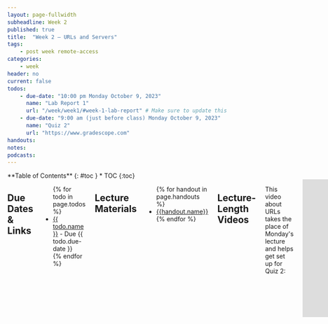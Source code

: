 ```yaml
---
layout: page-fullwidth
subheadline: Week 2
published: true
title:  "Week 2 – URLs and Servers"
tags:
    - post week remote-access
categories:
    - week
header: no
current: false
todos:
    - due-date: "10:00 pm Monday October 9, 2023"
      name: "Lab Report 1"
      url: "/week/week1/#week-1-lab-report" # Make sure to update this link if its not on right page
    - due-date: "9:00 am (just before class) Monday October 9, 2023"
      name: "Quiz 2"
      url: "https://www.gradescope.com"
handouts:
notes:
podcasts:
---
```


<div class="row">
<div class="medium-4 medium-push-8 columns" markdown="1">
<div class="panel radius fixed-toc"  data-options="sticky_on:large" markdown="1">
**Table of Contents**
{: #toc }
*  TOC
{:toc}
</div>
</div><!-- /.medium-4.columns -->

<div class="medium-8 medium-pull-4 columns" markdown="1">

## Due Dates & Links

<ul>
{% for todo in page.todos %}
<li><a href="{{ todo.url }}">{{ todo.name }}</a> - Due {{ todo.due-date }}</li>
{% endfor %}
</ul>

## Lecture Materials
<ul>
{% for handout in page.handouts %}
<li><a href="{{handout.url}}">{{handout.name}}</a></li>
{% endfor %}
</ul>

## Lecture-Length Videos

This video about URLs takes the place of Monday's lecture and helps get set up
for Quiz 2:

<iframe width="560" height="315" src="https://www.youtube-nocookie.com/embed/MvUZjQX4yhM?cc_load_policy=1" title="YouTube video player" frameborder="0" allow="accelerometer; autoplay; clipboard-write; encrypted-media; gyroscope; picture-in-picture; web-share" allowfullscreen></iframe>

## Video Shorts

<iframe width="560" height="315" src="https://www.youtube-nocookie.com/embed/8rFJhqzjTZo?cc_load_policy=1" title="YouTube video player" frameborder="0" allow="accelerometer; autoplay; clipboard-write; encrypted-media; gyroscope; picture-in-picture; web-share" allowfullscreen></iframe>

<iframe width="560" height="315" src="https://www.youtube-nocookie.com/embed/BsVXb9eEkDM?cc_load_policy=1" title="YouTube video player" frameborder="0" allow="accelerometer; autoplay; clipboard-write; encrypted-media; gyroscope; picture-in-picture; web-share" allowfullscreen></iframe>

<iframe width="560" height="315" src="https://www.youtube-nocookie.com/embed/FN6K9YvdhTA?cc_load_policy=1" title="YouTube video player" frameborder="0" allow="accelerometer; autoplay; clipboard-write; encrypted-media; gyroscope; picture-in-picture; web-share" allowfullscreen></iframe>

<iframe width="560" height="315" src="https://www.youtube-nocookie.com/embed/ftVNZNL45GU?cc_load_policy=1" title="YouTube video player" frameborder="0" allow="accelerometer; autoplay; clipboard-write; encrypted-media; gyroscope; picture-in-picture; web-share" allowfullscreen></iframe>

### In-class notes
{% for note in page.notes %}
<a href="{{ note.url }}">{{ note.name }}</a>
<iframe src="{{ note.url }}/preview" width="640" height="480" allow="autoplay"></iframe>
{% endfor %}

### Links to Podcast
**Note:** Links will require you to log in as a UCSD student
<ul>
{% for link in page.podcasts %} 
<li><a href="{{link.url}}">{{link.name}}</a></li>
{% endfor %}
</ul>

## Lab Tasks

As usual, you can read ahead and are encouraged to prepare! Keep in mind that
the lab isn't guaranteed to be final until the day of the lab, and a lot of the
exercises are collaborative, so you can't truly “finish it ahead of time”.
    
Today we'll use some of what we learned about URLS to create a **web server**.

### Links
    
<iframe width="560" height="315" src="https://www.youtube-nocookie.com/embed/in1QMOYk6Io?cc_load_policy=1" title="YouTube video player" frameborder="0" allow="accelerometer; autoplay; clipboard-write; encrypted-media; gyroscope; picture-in-picture; web-share" allowfullscreen></iframe>

<iframe width="560" height="315" src="https://www.youtube-nocookie.com/embed/rDpgSpZyScY?cc_load_policy=1" title="YouTube video player" frameborder="0" allow="accelerometer; autoplay; clipboard-write; encrypted-media; gyroscope; picture-in-picture; web-share" allowfullscreen></iframe>

### Your CSE15L Account

Look up your course-specific account for CSE15L here:

[https://sdacs.ucsd.edu/~icc/index.php](https://sdacs.ucsd.edu/~icc/index.php)

For help on resetting your password, here is a tutorial:
[[TUTORIAL] How to Reset your CSE 15L Password](https://drive.google.com/file/d/17IDZn8Qq7Q0RkYMxdiIR0o6HJ3B5YqSW/view?usp=share_link)

Follow the onscreen instructions very carefully! Have someone watch you do it if
you feel like it isn't working.

If you've reset and you're waiting a few minutes for it to take effect, feel
free to start working on later sections of the lab, 


### Remotely Connecting

**In Your Group for 15 minutes**

**Note**: In this section, whenever you see a chunk of code in light gray, we are specifying that the code block is running on the **remote** server. For example:
```
  $ this is a command to the remote server
```
{: .remote}

```
  $ this is a command on your own computer
```

Many courses in CSE use course-specific accounts. These are similar to accounts
you might get on other systems at other institutions (or a future job). We'll
see how to use the terminal in EdStem.

Open a terminal in EdStem. To use `ssh`, your command will look like this, but
with the `zz` replaced by the letters in your course-specific account.

```
$ ssh cs15lfa23zz@ieng6.ucsd.edu
```

(That's one, five, l (lowercase letter L, not one); the one and l look very
close in some fonts. And remember that when we write the `$`, that's not for you
to type in! It's just a convention for how we write commands.)

Since this is likely the first time you've connected to this server, you will
probably get a message like this:

```
$ ssh cs15lfa23zz@ieng6.ucsd.edu
The authenticity of host 'ieng6.ucsd.edu (128.54.70.227)' can't be established.
RSA key fingerprint is SHA256:ksruYwhnYH+sySHnHAtLUHngrPEyZTDl/1x99wUQcec.
Are you sure you want to continue connecting (yes/no/[fingerprint])? 
```

I (Joe) always say yes to these messages when I'm connecting to a new server for
the first time; it's expected to get this message in that case. If you get this
message when you're connecting to a server you connect to _often_, it could mean
someone is trying to listen in on or control the connection. This answer is a
decent description of what's going on: [Ben Voigt's
answer](https://superuser.com/questions/421074/ssh-the-authenticity-of-host-host-cant-be-established/421084#421084)

So type `yes` and press enter, then give your password; the whole interaction
should look something like this once you give your password and are logged in:

```
# On your client
⤇ ssh cs15lfa23zz@ieng6.ucsd.edu
The authenticity of host 'ieng6-202.ucsd.edu (128.54.70.227)' can't be established.
RSA key fingerprint is SHA256:ksruYwhnYH+sySHnHAtLUHngrPEyZTDl/1x99wUQcec.
Are you sure you want to continue connecting (yes/no/[fingerprint])? 
Password: 
```

```
# Now on remote server
Last login: Sun Jan  2 14:03:05 2022 from 107-217-10-235.lightspeed.sndgca.sbcglobal.net
quota: No filesystem specified.
Hello cs15lsp23zz, you are currently logged into ieng6-203.ucsd.edu

You are using 0% CPU on this system

Cluster Status 
Hostname     Time    #Users  Load  Averages  
ieng6-201   23:25:01   0  0.08,  0.17,  0.11
ieng6-202   23:25:01   1  0.09,  0.15,  0.11
ieng6-203   23:25:01   1  0.08,  0.15,  0.11

Sun Jan 02, 2022 11:28pm - Prepping cs15lsp23
```
{: .remote}

Now your terminal is connected to a computer in the CSE basement, and any
commands you run will run on that computer! We call your computer the _client_
and the computer in the basement the _server_ based on how you are connected.

If, in this process, you run into errors and can't figure out how to proceed,
ask! When you ask, take a screenshot of your problem and add it to your group's
running notes document, then describe what the fix was. If you don't know how to
take a screenshot, ask!

Remember – it is **rare** for a tutorial to work perfectly. We often have to
stop, think, guess, Google search, ask someone, etc. in order to get things to
work the way the tutorial says. I look up the right way to describe the
`(yes/no)` answer on first login all the time, for example. So you are helping
your group _learn about potential issues_ when you do this, and that's a major
learning outcome of the course! If you see someone else have an issue that you
didn't, ask why, and what might be different about what you did, or how your
environment is set up. You will learn by reflecting on this.

**Write down in notes**: When you're done, **discuss** what you saw upon login.
Take a screenshot or copy/paste the output. Did you all see the same thing? What
might the differences mean? Note the results of your discussion in the notes
document.

### Meet Your New Group!

We have assigned you into groups that you will collaborate in for the rest of the
quarter. When you arrive at your lab, see the screen at the front of the room to
find your assigned seat.

**Write down in notes** – In your groups, share, and note in the running notes
document (discussion leaders, you answer these as well!):

- How you'd like people to refer to you (pronounce your name/nickname, pronouns
like he/her/they, etc)
- Your major
- One of:
    - A UCSD student organization you're a member of or interested in
    - Your favorite place you've found on campus so far
    - A useful campus shortcut or trick you know
- Your answer to the following question. Discuss why you chose that answer. ![Image](../../images/owls.png)

### The `URLHandler` Interface

There's a lot that web servers can do. We will start with a small fragment of
their behavior that is enough to do interesting work. For now we'll focus on
programs that take a URL as input and respond with the text of a web page. We'll
call the part of the program that does this processing a `URLHandler`:

```
interface URLHandler {
  String processRequest(URI uri);
}
```

We'll also use a class that takes a `URLHandler` and starts up the server that
listens for incoming connections.

```
class Server {
  static void start(int port, URLHandler handler) { ... }
}
```

(Note that it says `URI`, not `URL`. There isn't a meaningful difference between
these concepts for our purposes, and all the URIs we work with are also URLs.
Java has [good documentation on
URI](https://docs.oracle.com/javase/8/docs/api/java/net/URI.html). We'll discuss
what a `port` is below.).

We've provided an implementation of a web server that works with this interface here:

[https://github.com/ucsd-cse15l-f22/wavelet](https://github.com/ucsd-cse15l-f22/wavelet)

Make a new workspace—everyone can make their own—and clone that repository into it.

There are two files in this repository:

- `Server.java` – we (the staff) wrote this and you can treat it as a “black box”, without
understanding its details for today. Of course, you're welcome to read it and
ask questions about it, but we might defer your questions to Edstem, office
hours, or later to focus on the work specific to this lab.
- `NumberServer.java` – this is a program with a `main` method that creates a
`URLHandler` that manages a single number, and uses `Server.java` to start a web
server using that handler.

Read through the code in `NumberServer.java`. Discuss with your partner what you think each line or code block does. 

**Write down in notes** - What questions do you and your partner still have? It’s OK to have open questions at this point! Many will be resolved by the next few sections.

### Building and Running the Server

You can build and run the server in your EdStem workspace using these two
commands, from the directory created by cloning of the repository. (Remember, you might have to `cd` into that directory!) It should
look like this when it works:

```
$ javac Server.java NumberServer.java 
$ java NumberServer 4000
Server Started!
```

On EdStem, you can use the “Network” option in the menubar (it looks like the wifi symbol) and it will show you a link
you can use to visit the running web server:

![Network Menu](/images/network-menu-edstem.png)

This will open a new window or tab that looks something like this:

![Live website](/images/edstem-server-started.png)


There are a few definitions worth discussing here:

- **Ports**: The `4000` above identifies a specific _port_ that the web server
runs on. This is an extra part of a URL that's often used in development; `4000`
isn't special and you could pick others – you're welcome to try a few in the
thousands; it won't break anything.  Sites on the public web actually use a port
as well, either
[`80`](https://en.wikipedia.org/wiki/Hypertext_Transfer_Protocol_) or
[`443`](https://en.wikipedia.org/wiki/HTTPS), but your browser hides it from you
because it's the default. You're welcome to read about these details, but they
aren't necessary to learn continue in this lab.

It's also worth pointing out that the terminal will just sit there without
letting you type more commands while the server is running: it is in an infinite
loop waiting for the next URL request to come in! You can stop the server by
pressing `Ctrl-c` (this works for any terminal command that's in an infinite
loop).

Try out URLs with paths and queries on the running server as described in
`NumberServer.java`. Based on the code, what paths and query combinations do you
think will have interesting effects? Try them out!

If you're stuck, a first one to try is the `/increment` path. To visit it, you can
**edit the URL bar in your browser directly** when visiting the server. Try adding `/increment` at
the end and then pressing Enter to load the page. What does it say? What other paths do you see in the code that you could try?

Try editing line 11 of `NumberServer.java` to include your name before the number is displayed. Example output:

```Edwin’s number: 3```

Because we’ve made a new change to our server, we need to restart the server for those changes to be displayed on the web browser. 
To stop the server, press `Ctrl-C`, then restart the server by running the same commands as earlier that we used to start it (`javac` and `java` commands). 

**Write down in notes** – show a screenshot of trying each of the paths that
provide a response based on your reading of `NumberServer.java`. There should be
4: the root path, one for incrementing, one for adding by a specific count, and
one that shows an error.

### Run the Server on a Remote Computer

Next, log into your course account on `ieng6`. Then clone the same `wavelet` repository there.

Now, run your web server on `ieng6` using the same `java` and `javac` commands that you used to run it on your local machine. Note that there are only 3 ieng6 computers (you'll see that you've connected to
`ieng6-201`, `ieng6-202`, or `ieng6-203` in the prompt), which presents a
problem – each one only has one port `4000`. If multiple people try to use the
same port at the same time on the same computer, there will be an error:

```
[cs15lwi23@ieng6-202]:wavelet:123$ java NumberServer 4000
Exception in thread "main" java.net.BindException: Address already in use
        at sun.nio.ch.Net.bind0(Native Method)
        at sun.nio.ch.Net.bind(Net.java:461)
        at sun.nio.ch.Net.bind(Net.java:453)
```
{: .remote}

So you can't *all* use port `4000`. If you want something unique for this lab
you can use `6000` + the number of the machine you're sitting in front of if in
room B260, and `7000` + that number if in room B270. Or experiment!

The cool thing about running it on these computers is you can access it from
other computers! After starting the server, you can load your web page from
other places! For example, if you're on `ieng6-201.ucsd.edu` running on port
1234, you can open `http://ieng6-201.ucsd.edu:1234` from another computer in the
lab or your laptop to see the output of the running server (this only works from
the UCSD network, so that means you'd need to be on the UCSD-Protected network).
Neat – you've deployed a web server!

**Write down in notes** - Team up with another member of your group that you haven't worked with yet.
Get their server URL and port number, and access their number server on
***your*** computer (**HINT**: You may want to share the URL and port number on
your group's Google Doc). Take a screenshot of ***your*** computer loading a webpage of
***their*** server, which should show the current number and their
name. Was their web server running on the same `ieng6` machine as yours? The same port?
<!-- Joe's answer: It’s stored on the heap as a field in a NumberServer object in the a Java process owned by cs15lwi23zz running on ieng6-201. -->

**Write down in notes** – If you have multiple browsers on different computers
all incrementing the number on one web server, do they all see one anothers'
increments? As accurately as possible, describe where the number is stored.

**Write down in notes** - Brainstorm a little bit. Now that you have the ability
to make a web server, what are some ideas for other applications you could
create? Think about things you could plausibly build with your knowledge of Java
plus this server interface.  What else might you need to go further?

**Write down in notes** – When you ran the server on `ieng6`, it didn't inlude your name (where you made it say `[Your Name] - <number>`), even though you made that edit. Why not? What are things you could do, using only what we've seen in class so far, to get that version of the code on the server. Hint – you can make new public Github repositories yourself!

### Accessing URLs from the Command Line with `curl`

A web browser isn't the only way to access web pages. There are also commands
that can be used to access URLs. One of these commands is called `curl`. You
can use it like this:

```
curl https://raw.githubusercontent.com/ucsd-cse15l-w23/WhereAmI/main/WhereAmI.java
```

You could visit that URL in a web browser (to see some Java code from class),
_or_ run the `curl` command from the command line with the URL as an argument.
By default `curl` prints out what it accesses to the terminal.

You can also use `curl` to load the URLs for the server! It has the same
restrictions on access as whatever computer you're running it from. So that
means from the terminal on your local computer, a `curl` command would load
`ieng6-20x` URLs if you're connected to `UCSD-Protected`. But you can also log
into an `ieng6` server from your terminal and run `curl` from there, and use
that method to test your web server even if your laptop isn't on
`UCSD-Protected`. Try both things – using `curl` from your computer's local
terminal and from one logged into ieng6 to access your server.

Keep in mind this might mean you need to open _two_ terminals, one to start the
server and one to load the URL.

**Write down in notes**. Take a screenshot of two terminals, side-by-side, one
running the server and one loading a URL it serves via `curl`.


### Make the Simplest “Search Engine”

In your Edstem workspace, make a new file called `SearchEngine.java`. In it, implement a web server (like
`NumberServer.java`) that tracks a list of strings. It should support a path for
_adding_ a new string to the list, and a path for _querying_ the list of strings
and returning a list of all strings that have a given substring.

Examples of paths/queries:

```
/add?s=anewstringtoadd

/add?s=pineapple

/add?s=apple

/search?s=app
(would return pineapple and apple)
```

Discuss with your partner how you plan to add a new string to the list, query for it, and return a list of all strings with the given substring (as described above).

When you've implemented this (and even if you don't finish), push a copy of your
new server to your Github repository; we will use it and improve on it in future
labs.

**Write down in notes** – When you have something you want to share for your
search server, share the machine and port with others and try out one another's
servers! Can you have one person add some words that another person searches
for? As accurately as possible, describe where each list of strings is stored.


</div>
